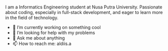 ###
I am a Informatics Engineering student at Nusa Putra University. Passionate about coding, especially in full-stack development, and eager to learn more in the field of technology.
- 🔭 I’m currently working on something cool
- 🤔 I’m looking for help with my problems
- 💬 Ask me about anything
- 📫 How to reach me: aldiis.a
